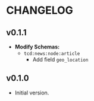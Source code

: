 # CHANGELOG


## v0.1.1
* __Modify Schemas:__
  * `tcd:news:node:article`
    * Add field `geo_location`


## v0.1.0
* Initial version.

